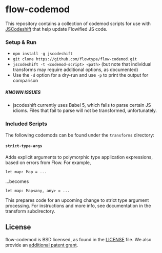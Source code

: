 # flow-codemod

This repository contains a collection of codemod scripts for use with
[JSCodeshift](https://github.com/facebook/jscodeshift) that help update
Flowified JS code.

### Setup & Run

  * `npm install -g jscodeshift`
  * `git clone https://github.com/flowtype/flow-codemod.git`
  * `jscodeshift -t <codemod-script> <path>`
	(but note that individual transforms may require additional options, as documented)
  * Use the `-d` option for a dry-run and use `-p` to print the output for comparison

##### KNOWN ISSUES

* jscodeshift currently uses Babel 5, which fails to parse certain JS idioms.
Files that fail to parse will not be transformed, unfortunately.

### Included Scripts

The following codemods can be found under the `transforms` directory:

#### `strict-type-args`

Adds explicit arguments to polymorphic type application expressions,
based on errors from Flow. For example,

```
let map: Map = ...
```

...becomes

```
let map: Map<any, any> = ...
```

This prepares code for an upcoming change to strict type argument processing. For instructions and more info, see documentation in the transform subdirectory.

## License

flow-codemod is BSD licensed, as found in the [LICENSE](LICENSE) file. We also provide an [additional patent grant](PATENTS).
